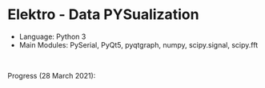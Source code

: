 # Elektro - Data PYSualization

- Language: Python 3
- Main Modules: PySerial, PyQt5, pyqtgraph, numpy, scipy.signal, scipy.fft  

&nbsp;  

Progress (28 March 2021):